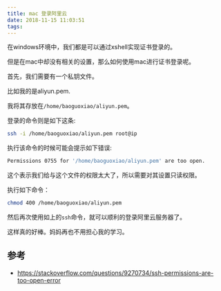 ```yaml
---
title: mac 登录阿里云
date: 2018-11-15 11:03:51
tags:
---
```

在windows环境中，我们都是可以通过xshell实现证书登录的。

但是在mac中却没有相关的设置，那么如何使用mac进行证书登录呢。

首先，我们需要有一个私钥文件。

比如我的是aliyun.pem.

我将其存放在`/home/baoguoxiao/aliyun.pem`。

登录的命令则是如下这条:

```bash
ssh -i /home/baoguoxiao/aliyun.pem root@ip
```

执行该命令的时候可能会提示如下错误:

```bash
Permissions 0755 for '/home/baoguoxiao/aliyun.pem' are too open.
```

这个表示我们给与这个文件的权限太大了，所以需要对其设置只读权限。

执行如下命令：

```bash
chmod 400 /home/baoguoxiao/aliyun.pem
```

然后再次使用如上的`ssh`命令，就可以顺利的登录阿里云服务器了。

这样真的好棒。妈妈再也不用担心我的学习。

## 参考

- https://stackoverflow.com/questions/9270734/ssh-permissions-are-too-open-error
